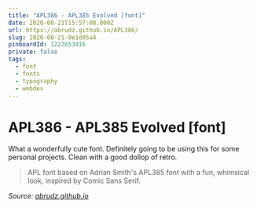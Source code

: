 ```yaml
---
title: "APL386 - APL385 Evolved [font]"
date: 2020-08-21T15:57:08.000Z
url: https://abrudz.github.io/APL386/
slug: 2020-08-21-0e1d95a4
pinboardId: 1227653416
private: false
tags:
  - font
  - fonts
  - typography
  - webdev
---
```


# APL386 - APL385 Evolved [font]

What a wonderfully cute font. Definitely going to be using this for some personal projects. Clean with a good dollop of retro.

> APL font based on Adrian Smith's APL385 font with a fun, whimsical look, inspired by Comic Sans Serif.

_Source: [abrudz.github.io](https://abrudz.github.io/APL386/)_
